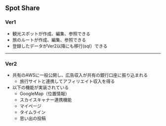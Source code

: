 ## Spot Share

### Ver1

- 観光スポットが作成、編集、参照できる
- 旅のルートが作成、編集、参照できる
- 登録したデータがVer2以降にも移行(sql）できる

---

### Ver2

- 共有のAWSに一般公開し、広告収入が共有の銀行口座に振り込まれる
  - 旅行サイトと連携してアフィリエイト収入を得る
- 以下の機能が実装されている
  - GoogleMap（位置情報）
  - スカイスキャナー連携機能
  - マイページ
  - タイムライン
  - 思い出の投稿
